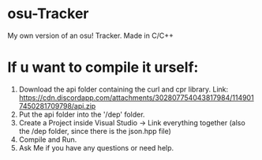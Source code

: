 # osu-Tracker
 My own version of an osu! Tracker.
 Made in C/C++
 
# If u want to compile it urself: 
 1. Download the api folder containing the curl and cpr library.
    Link: https://cdn.discordapp.com/attachments/302807754043817984/1149017450281709798/api.zip
 2. Put the api folder into the '/dep' folder.
 3. Create a Project inside Visual Studio -> Link everything together (also the /dep folder, since there is the json.hpp file)
 4. Compile and Run.
 5. Ask Me if you have any questions or need help.

